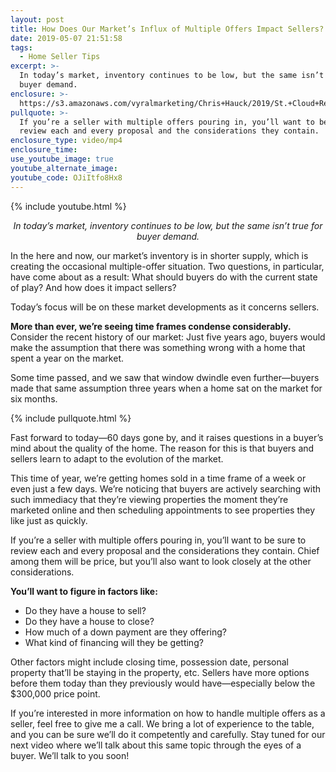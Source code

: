 ```yaml
---
layout: post
title: How Does Our Market’s Influx of Multiple Offers Impact Sellers?
date: 2019-05-07 21:51:58
tags:
  - Home Seller Tips
excerpt: >-
  In today’s market, inventory continues to be low, but the same isn’t true for
  buyer demand.
enclosure: >-
  https://s3.amazonaws.com/vyralmarketing/Chris+Hauck/2019/St.+Cloud+Real+Estate-+Multiple+Offers.mp4
pullquote: >-
  If you’re a seller with multiple offers pouring in, you’ll want to be sure to
  review each and every proposal and the considerations they contain.
enclosure_type: video/mp4
enclosure_time:
use_youtube_image: true
youtube_alternate_image:
youtube_code: OJiItfo8Hx8
---
```


{% include youtube.html %}

<p style="text-align: center;"><em>In today’s market, inventory continues to be low, but the same isn’t true for buyer demand.</em></p>

In the here and now, our market’s inventory is in shorter supply, which is creating the occasional multiple-offer situation. Two questions, in particular, have come about as a result: What should buyers do with the current state of play? And how does it impact sellers?&nbsp;

Today’s focus will be on these market developments as it concerns sellers.&nbsp;

**More than ever, we’re seeing time frames condense considerably.** Consider the recent history of our market: Just five years ago, buyers would make the assumption that there was something wrong with a home that spent a year on the market.&nbsp;

Some time passed, and we saw that window dwindle even further—buyers made that same assumption three years when a home sat on the market for six months.&nbsp;

{% include pullquote.html %}

Fast forward to today—60 days gone by, and it raises questions in a buyer’s mind about the quality of the home. The reason for this is that buyers and sellers learn to adapt to the evolution of the market.&nbsp;

This time of year, we’re getting homes sold in a time frame of a week or even just a few days. We’re noticing that buyers are actively searching with such immediacy that they’re viewing properties the moment they’re marketed online and then scheduling appointments to see properties they like just as quickly.&nbsp;

If you’re a seller with multiple offers pouring in, you’ll want to be sure to review each and every proposal and the considerations they contain. Chief among them will be price, but you’ll also want to look closely at the other considerations.&nbsp;

**You’ll want to figure in factors like:&nbsp;**

* Do they have a house to sell?&nbsp;
* Do they have a house to close?&nbsp;
* How much of a down payment are they offering?&nbsp;
* What kind of financing will they be getting?&nbsp;

Other factors might include closing time, possession date, personal property that’ll be staying in the property, etc. Sellers have more options before them today than they previously would have—especially below the $300,000 price point.&nbsp;

If you’re interested in more information on how to handle multiple offers as a seller, feel free to give me a call. We bring a lot of experience to the table, and you can be sure we’ll do it competently and carefully. Stay tuned for our next video where we’ll talk about this same topic through the eyes of a buyer. We’ll talk to you soon\!